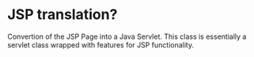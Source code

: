 # JSP translation?

Convertion of the JSP Page into a Java Servlet. This class is essentially a servlet class wrapped with features for JSP functionality.
